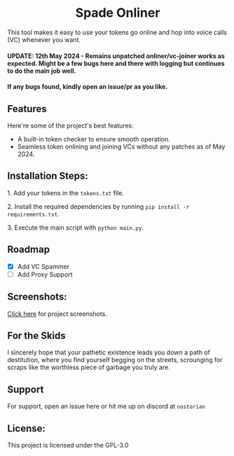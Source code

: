 <h1 align="center" id="title">Spade Onliner</h1>

<p id="description">This tool makes it easy to use your tokens go online and hop into voice calls (VC) whenever you want.</p>
<h4><b>UPDATE: </b>12th May 2024 - Remains unpatched onliner/vc-joiner works as expected. Might be a few bugs here and there with logging but continues to do the main job well.</h4>
<h4>If any bugs found, kindly open an issue/pr as you like.</h4>

  
  
<h2>Features</h2>

Here're some of the project's best features:

*   A built-in token checker to ensure smooth operation.
*   Seamless token onlining and joining VCs without any patches as of May 2024.

<h2>Installation Steps:</h2>

<p>1. Add your tokens in the <code>tokens.txt</code> file.</p>

<p>2. Install the required dependencies by running <code>pip install -r requirements.txt</code>.</p>

<p>3. Execute the main script with <code>python main.py</code>.</p>

## Roadmap
- [x] Add VC Spammer
- [ ] Add Proxy Support

<h2>Screenshots:</h2>
<p><a href="https://github.com/fw-real/spade-onliner/tree/main/screenshots">Click here</a> for project screenshots.</p>

## For the Skids
I sincerely hope that your pathetic existence leads you down a path of destitution, where you find yourself begging on the streets, scrounging for scraps like the worthless piece of garbage you truly are.

## Support

For support, open an issue here or hit me up on discord at `nostorian`


<h2>License:</h2>

This project is licensed under the GPL-3.0



